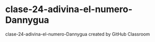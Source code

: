 # clase-24-adivina-el-numero-Dannygua
clase-24-adivina-el-numero-Dannygua created by GitHub Classroom
